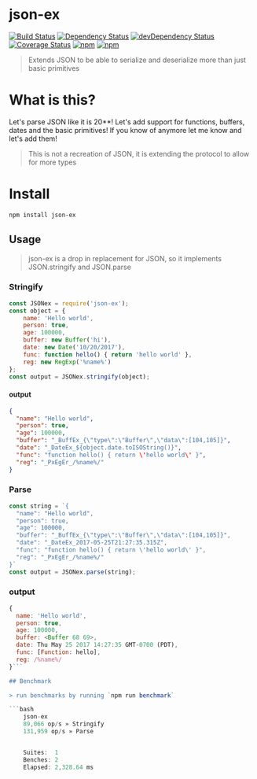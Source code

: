 # json-ex

[![Build Status](https://travis-ci.org/gabrielcsapo/json-ex.svg?branch=master)](https://travis-ci.org/gabrielcsapo/json-ex)
[![Dependency Status](https://david-dm.org/gabrielcsapo/json-ex.svg)](https://david-dm.org/gabrielcsapo/json-ex)
[![devDependency Status](https://david-dm.org/gabrielcsapo/json-ex/dev-status.svg)](https://david-dm.org/gabrielcsapo/json-ex#info=devDependencies)
[![Coverage Status](https://lcov-server.herokuapp.com/badge/github%2Ecom/gabrielcsapo/json-ex.svg)](https://lcov-server.herokuapp.com/coverage/github%2Ecom/gabrielcsapo/json-ex)
[![npm](https://img.shields.io/npm/dt/json-ex.svg?maxAge=2592000)]()
[![npm](https://img.shields.io/npm/dm/json-ex.svg?maxAge=2592000)]()

> Extends JSON to  be able to serialize and deserialize more than just basic primitives

# What is this?

Let's parse JSON like it is 20**! Let's add support for functions, buffers, dates and the basic primitives! If you know of anymore let me know and let's add them!

> This is not a recreation of JSON, it is extending the protocol to allow for more types

# Install

```bash
npm install json-ex
```

## Usage

> json-ex is a drop in replacement for JSON, so it implements JSON.stringify and JSON.parse

### Stringify

```javascript
const JSONex = require('json-ex');
const object = {
    name: 'Hello world',
    person: true,
    age: 100000,
    buffer: new Buffer('hi'),
    date: new Date('10/20/2017'),
    func: function hello() { return 'hello world' },
    reg: new RegExp('%name%')
};
const output = JSONex.stringify(object);
```

#### output

```json
{
  "name": "Hello world",
  "person": true,
  "age": 100000,
  "buffer": "_BuffEx_{\"type\":\"Buffer\",\"data\":[104,105]}",
  "date": "_DateEx_${object.date.toISOString()}",
  "func": "function hello() { return \'hello world\' }",
  "reg": "_PxEgEr_/%name%/"
}
```

### Parse

```javascript
const string = `{
  "name": "Hello world",
  "person": true,
  "age": 100000,
  "buffer": "_BuffEx_{\"type\":\"Buffer\",\"data\":[104,105]}",
  "date": "_DateEx_2017-05-25T21:27:35.315Z",
  "func": "function hello() { return \'hello world\' }",
  "reg": "_PxEgEr_/%name%/"
}`
const output = JSONex.parse(string);
```

### output

```javascript
{
  name: 'Hello world',
  person: true,
  age: 100000,
  buffer: <Buffer 68 69>,
  date: Thu May 25 2017 14:27:35 GMT-0700 (PDT),
  func: [Function: hello],
  reg: /%name%/
}```

## Benchmark

> run benchmarks by running `npm run benchmark`

```bash
    json-ex
    89,066 op/s » Stringify
    131,959 op/s » Parse


    Suites:  1
    Benches: 2
    Elapsed: 2,328.64 ms
```
